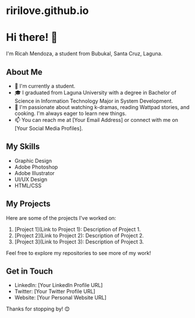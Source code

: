 # ririlove.github.io
# Hi there! 👋

I'm Ricah Mendoza, a student from Bubukal, Santa Cruz, Laguna.

## About Me

- 💼 I'm currently a student.
- 🎓 I graduated from Laguna University with a degree in Bachelor of Science in Information Technology Major in System Development.
- 🌱 I'm passionate about watching k-dramas, reading Wattpad stories, and cooking. I'm always eager to learn new things.
- 📫 You can reach me at [Your Email Address] or connect with me on [Your Social Media Profiles].

## My Skills

- Graphic Design
- Adobe Photoshop
- Adobe Illustrator
- UI/UX Design
- HTML/CSS

## My Projects

Here are some of the projects I've worked on:

1. [Project 1](Link to Project 1): Description of Project 1.
2. [Project 2](Link to Project 2): Description of Project 2.
3. [Project 3](Link to Project 3): Description of Project 3.

Feel free to explore my repositories to see more of my work!

## Get in Touch

- LinkedIn: [Your LinkedIn Profile URL]
- Twitter: [Your Twitter Profile URL]
- Website: [Your Personal Website URL]

Thanks for stopping by! 😊
